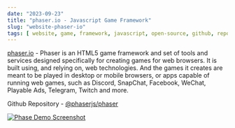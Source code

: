 ```yaml
---
date: "2023-09-23"
title: "phaser.io - Javascript Game Framework"
slug: "website-phaser-io"
tags: [ website, game, framework, javascript, open-source, github, repository ]
---
```




[phaser.io][1] - Phaser is an HTML5 game framework and set of tools and services designed specifically for creating games for web browsers. It is built using, and relying on, web technologies. And the games it creates are meant to be played in desktop or mobile browsers, or apps capable of running web games, such as Discord, SnapChat, Facebook, WeChat, Playable Ads, Telegram, Twitch and more.

Github Repository - [@phaserjs/phaser][2]

[![Phase Demo Screenshot][3]][4]



  [1]: https://phaser.io
  [2]: https://github.com/phaserjs/phaser
  [3]: https://camo.githubusercontent.com/ad9ca7bb3324af18b9549244cef1df899eab1f2ee20b0b3dfdae92fea8668572/687474703a2f2f692e7974696d672e636f6d2f76692f6a4854527534694e5463412f6d617872657364656661756c742e6a7067
  [4]: https://www.youtube.com/watch?v=jHTRu4iNTcA
